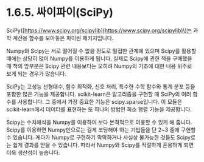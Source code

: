 # 1.6.5. 	싸이파이\(SciPy\)

  
SciPy\([https://www.scipy.org/scipylib](https://www.scipy.org/scipylib)\)는 과학 계산용 함수를 모아놓은 파이썬 패키지입니다. 

Numpy와 Scipy는 서로 떨어질 수 없을 정도로 밀접한 관계에 있으며 Scipy를 활용할 때에는 상당히 많이 Numpy를 이용하게 됩니다. 실제로 Scipy에 관한 책을 구매했을 때 책의 앞부분은 Scipy 관련 내용보다는 오히려 Numpy의 기초에 대한 내용 위주로 보게 되는 경우가 많습니다.

SciPy는 고성능 선형대수, 함수 최적화, 신호 처리, 특수한 수학 함수와 통계 분포 등을 포함한 많은 기능을 제공합니다. scikit-learn은 알고리즘을 구현할 때 SciPy의 여러 함수를 사용합니다. 그 중에서 가장 중요한 기능은 scipy.sparse입니다. 이 모듈은 scikit-learn에서 데이터를 표현하는 또 하나의 방법인 희소 행렬 기능을 제공합니다.

Scipy는 수치해석을 Numpy를 이용하여 보다 본격적으로 이용할 수 있게 해 줍니다. Scipy를 이용하면 Numpy만으로는 길게 코딩해야 하는 기법들을 단 2~3 줄에 구현할 수 있습니다. 게다가 Numpy로 구현하기 막막하거나 사실상 불가능한 것들도 Scipy로는 쉽게 결과를 얻을 수 있습니다. 따라서 Numpy와 Scipy를 적절하게 혼용하게 되면 더욱 생산성이 높습니다.

